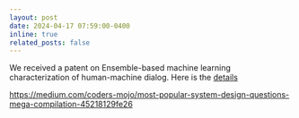 ```yaml
---
layout: post
date: 2024-04-17 07:59:00-0400
inline: true
related_posts: false
---
```


We received a patent on Ensemble-based machine learning characterization of human-machine dialog. Here is the [details](https://patents.google.com/patent/US11861317B1/en)


https://medium.com/coders-mojo/most-popular-system-design-questions-mega-compilation-45218129fe26